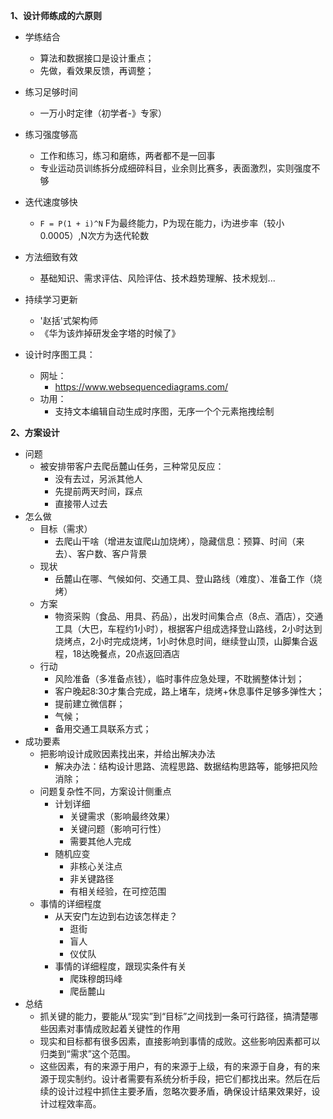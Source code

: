 **1、设计师练成的六原则**
- 学练结合
  - 算法和数据接口是设计重点；
  - 先做，看效果反馈，再调整；
- 练习足够时间
  - 一万小时定律（初学者-》专家）
- 练习强度够高
  - 工作和练习，练习和磨练，两者都不是一回事
  - 专业运动员训练拆分成细碎科目，业余则比赛多，表面激烈，实则强度不够
- 迭代速度够快
  - `F = P(1 + i)^N` F为最终能力，P为现在能力，i为进步率（较小0.0005）,N次方为迭代轮数 
- 方法细致有效
  - 基础知识、需求评估、风险评估、技术趋势理解、技术规划...
- 持续学习更新
  - '赵括'式架构师
  - 《华为该炸掉研发金字塔的时候了》
    
- 设计时序图工具：
  - 网址：
    - https://www.websequencediagrams.com/
  - 功用：
    - 支持文本编辑自动生成时序图，无序一个个元素拖拽绘制

**2、方案设计**
- 问题
  - 被安排带客户去爬岳麓山任务，三种常见反应：
    - 没有去过，另派其他人
    - 先提前两天时间，踩点
    - 直接带人过去
- 怎么做
  - 目标（需求）
    - 去爬山干啥（增进友谊爬山加烧烤），隐藏信息：预算、时间（来去）、客户数、客户背景
  - 现状
    - 岳麓山在哪、气候如何、交通工具、登山路线（难度）、准备工作（烧烤）
  - 方案
    - 物资采购（食品、用具、药品），出发时间集合点（8点、酒店），交通工具（大巴，车程约1小时），根据客户组成选择登山路线，2小时达到烧烤点，2小时完成烧烤，1小时休息时间，继续登山顶，山脚集合返程，18达晚餐点，20点返回酒店
  - 行动
    - 风险准备（多准备点钱），临时事件应急处理，不耽搁整体计划；
    - 客户晚起8:30才集合完成，路上堵车，烧烤+休息事件足够多弹性大；
    - 提前建立微信群；
    - 气候；
    - 备用交通工具联系方式；
- 成功要素
  - 把影响设计成败因素找出来，并给出解决办法
    - 解决办法：结构设计思路、流程思路、数据结构思路等，能够把风险消除；
  - 问题复杂性不同，方案设计侧重点
    - 计划详细
      - 关键需求（影响最终效果）
      - 关键问题（影响可行性）
      - 需要其他人完成
    - 随机应变
      - 非核心关注点
      - 非关键路径
      - 有相关经验，在可控范围
  - 事情的详细程度
    - 从天安门左边到右边该怎样走？
      - 逛街
      - 盲人
      - 仪仗队
    - 事情的详细程度，跟现实条件有关
      - 爬珠穆朗玛峰
      - 爬岳麓山
- 总结
  - 抓关键的能力，要能从“现实”到“目标”之间找到一条可行路径，搞清楚哪些因素对事情成败起着关键性的作用
  - 现实和目标都有很多因素，直接影响到事情的成败。这些影响因素都可以归类到“需求”这个范围。
  - 这些因素，有的来源于用户，有的来源于上级，有的来源于自身，有的来源于现实制约。设计者需要有系统分析手段，把它们都找出来。然后在后续的设计过程中抓住主要矛盾，忽略次要矛盾，确保设计结果效果好，设计过程效率高。
  
      
